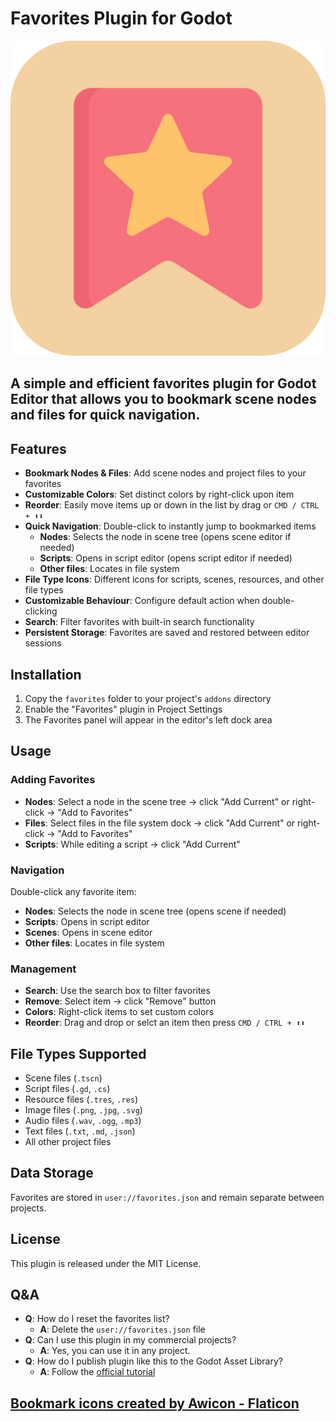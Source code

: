 # Favorites Plugin for Godot
![icon](icon.png)

## A simple and efficient favorites plugin for Godot Editor that allows you to bookmark scene nodes and files for quick navigation.

## Features
- **Bookmark Nodes & Files**: Add scene nodes and project files to your favorites
- **Customizable Colors**: Set distinct colors by right-click upon item
- **Reorder**: Easily move items up or down in the list by drag or `CMD / CTRL + ⬆⬇`
- **Quick Navigation**: Double-click to instantly jump to bookmarked items
  - **Nodes**: Selects the node in scene tree (opens scene editor if needed)
  - **Scripts**: Opens in script editor (opens script editor if needed)
  - **Other files**: Locates in file system
- **File Type Icons**: Different icons for scripts, scenes, resources, and other file types
- **Customizable Behaviour**: Configure default action when double-clicking
- **Search**: Filter favorites with built-in search functionality
- **Persistent Storage**: Favorites are saved and restored between editor sessions

## Installation

1. Copy the `favorites` folder to your project's `addons` directory
2. Enable the "Favorites" plugin in Project Settings
3. The Favorites panel will appear in the editor's left dock area

## Usage

### Adding Favorites

- **Nodes**: Select a node in the scene tree → click "Add Current" or right-click → "Add to Favorites"
- **Files**: Select files in the file system dock → click "Add Current" or right-click → "Add to Favorites"
- **Scripts**: While editing a script → click "Add Current"

### Navigation

Double-click any favorite item:
- **Nodes**: Selects the node in scene tree (opens scene if needed)
- **Scripts**: Opens in script editor
- **Scenes**: Opens in scene editor
- **Other files**: Locates in file system

### Management

- **Search**: Use the search box to filter favorites
- **Remove**: Select item → click "Remove" button
- **Colors**: Right-click items to set custom colors
- **Reorder**: Drag and drop or selct an item then press `CMD / CTRL + ⬆⬇`

## File Types Supported

- Scene files (`.tscn`)
- Script files (`.gd`, `.cs`)
- Resource files (`.tres`, `.res`)
- Image files (`.png`, `.jpg`, `.svg`)
- Audio files (`.wav`, `.ogg`, `.mp3`)
- Text files (`.txt`, `.md`, `.json`)
- All other project files

## Data Storage

Favorites are stored in `user://favorites.json` and remain separate between projects.

## License

This plugin is released under the MIT License.

## Q&A
- **Q**: How do I reset the favorites list?
  - **A**: Delete the `user://favorites.json` file
- **Q**: Can I use this plugin in my commercial projects?
  - **A**: Yes, you can use it in any project.
- **Q**: How do I publish plugin like this to the Godot Asset Library?
  - **A**: Follow the [official tutorial](https://docs.godotengine.org/en/stable/community/asset_library/submitting_to_assetlib.html)

## <a href="https://www.flaticon.com/free-icons/bookmark" title="bookmark icons">Bookmark icons created by Awicon - Flaticon</a>
